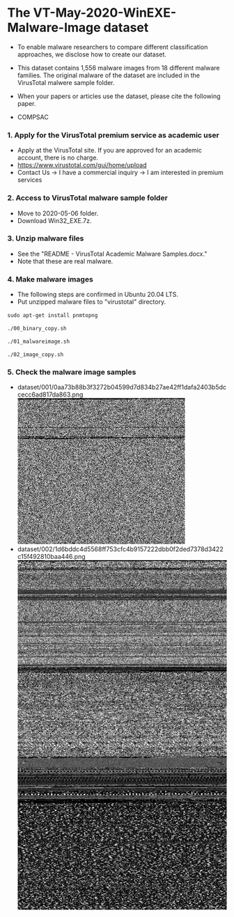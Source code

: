 # The VT-May-2020-WinEXE-Malware-Image dataset

* To enable malware researchers to compare different classification approaches, we disclose how to create our dataset.

* This dataset contains 1,556 malware images from 18 different malware families. The original malware of the dataset are included in the VirusTotal malwere sample folder. 

* When your papers or articles use the dataset, please cite the following paper.

* COMPSAC

### 1. Apply for the VirusTotal premium service as academic user

* Apply at the VirusTotal site. If you are approved for an academic account, there is no charge.
* https://www.virustotal.com/gui/home/upload
* Contact Us -> I have a commercial inquiry -> I am interested in premium services

### 2. Access to VirusTotal malware sample folder 

* Move to 2020-05-06 folder.
* Download Win32_EXE.7z.

### 3. Unzip malware files
* See the "README - VirusTotal Academic Malware Samples.docx."
* Note that these are real malware.

### 4. Make malware images
* The following steps are confirmed in Ubuntu 20.04 LTS.
* Put unzipped malware files to "virustotal" directory.
```
sudo apt-get install pnmtopng
```
```
./00_binary_copy.sh
```
```
./01_malwareimage.sh
```
```
./02_image_copy.sh
```


### 5. Check the malware image samples
* dataset/001/0aa73b88b3f3272b04599d7d834b27ae42ff1dafa2403b5dccecc6ad817da863.png
![](./sample01.png)
* dataset/002/1d6bddc4d5568ff753cfc4b9157222dbb0f2ded7378d3422c15f492810baa446.png
![](./sample02.png)
